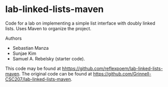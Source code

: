 # lab-linked-lists-maven

Code for a lab on implementing a simple list interface with doubly linked lists. Uses Maven to organize the project.

Authors

* Sebastian Manza
* Sunjae Kim
* Samuel A. Rebelsky (starter code).

This code may be found at <hhttps://github.com/reflexpoem/lab-linked-lists-maven>. The original code can be found at <https://github.com/Grinnell-CSC207/lab-linked-lists-maven>.

